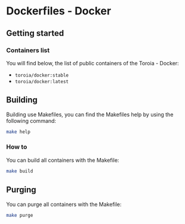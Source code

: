 # Dockerfiles - Docker
## Getting started
### Containers list
You will find below, the list of public containers of the Toroia - Docker:
- `toroia/docker:stable`
- `toroia/docker:latest`
## Building
Building use Makefiles, you can find the Makefiles help by using the following command:
```bash
make help
```
### How to
You can build all containers with the Makefile:
```bash
make build
```
## Purging
You can purge all containers with the Makefile:
```bash
make purge
```
